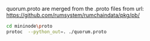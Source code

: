 
quorum.proto are merged from the .proto files from url:  https://github.com/rumsystem/rumchaindata/pkg/pb/


```bash
cd mininode\proto
protoc  --python_out=. ./quorum.proto
```